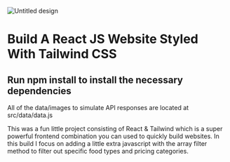 ![Untitled design](https://user-images.githubusercontent.com/65420004/180659905-25df4a63-6f62-4a09-85a5-86803d7796b2.jpg)


# Build A React JS Website Styled With Tailwind CSS

## Run npm install to install the necessary dependencies

 All of the data/images to simulate API responses are located at src/data/data.js

This was a fun little project consisting of React & Tailwind which is a super powerful frontend combination you can used to quickly build websites. In this build I focus on adding a little extra javascript with the array filter method to filter out specific food types and pricing categories.
